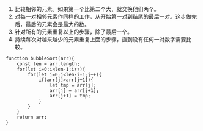 1. 比较相邻的元素。如果第一个比第二个大，就交换他们两个。
2. 对每一对相邻元素作同样的工作，从开始第一对到结尾的最后一对。这步做完后，最后的元素会是最大的数。
3. 针对所有的元素重复以上的步骤，除了最后一个。
4. 持续每次对越来越少的元素重复上面的步骤，直到没有任何一对数字需要比较。

```
function bubbleSort(arr){
    const len = arr.length;
    for(let i=0;i<len-1;i++){
        for(let j=0;j<len-i-1;j++){
            if(arr[j]>arr[j+1]){
                let tmp = arr[j];
                arr[j] = arr[j+1];
                arr[j+1] = tmp;
            }
        }
    }
    return arr;
}
```